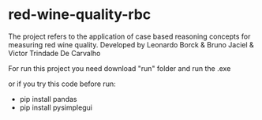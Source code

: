 # red-wine-quality-rbc
 The project refers to the application of case based reasoning concepts for measuring red wine quality.
 Developed by Leonardo Borck & Bruno Jaciel & Victor Trindade De Carvalho
 
For run this project you need download "run" folder and run the .exe

or if you try this code
before run:
 - pip install pandas
 - pip install pysimplegui

